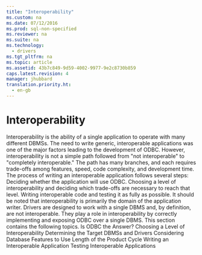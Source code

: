 ```yaml
---
title: "Interoperability"
ms.custom: na
ms.date: 07/12/2016
ms.prod: sql-non-specified
ms.reviewer: na
ms.suite: na
ms.technology: 
  - drivers
ms.tgt_pltfrm: na
ms.topic: article
ms.assetid: 43b7c849-9d59-4002-9977-9e2c8730b859
caps.latest.revision: 4
manager: jhubbard
translation.priority.ht: 
  - en-gb
---
```

# Interoperability
<?xml version="1.0" encoding="utf-8"?>
<developerConceptualDocument xmlns="http://ddue.schemas.microsoft.com/authoring/2003/5" xmlns:xlink="http://www.w3.org/1999/xlink" xmlns:xsi="http://www.w3.org/2001/XMLSchema-instance" xsi:schemaLocation="http://ddue.schemas.microsoft.com/authoring/2003/5 http://dduestorage.blob.core.windows.net/ddueschema/developer.xsd">
  <introduction>
    <para>       <legacyItalic>Interoperability</legacyItalic> is the ability of a single application to operate with many different DBMSs. The need to write generic, interoperable applications was one of the major factors leading to the development of ODBC. However, interoperability is not a simple path followed from "not interoperable" to "completely interoperable." The path has many branches, and each requires trade-offs among features, speed, code complexity, and development time.</para>
    <para>The process of writing an interoperable application follows several steps:  </para>
    <list class="ordered">
      <listItem>
        <para>Deciding whether the application will use ODBC.</para>
      </listItem>
      <listItem>
        <para>Choosing a level of interoperability and deciding which trade-offs are necessary to reach that level.</para>
      </listItem>
      <listItem>
        <para>Writing interoperable code and testing it as fully as possible.</para>
      </listItem>
    </list>
    <para>It should be noted that interoperability is primarily the domain of the application writer. Drivers are designed to work with a single DBMS and, by definition, are not interoperable. They play a role in interoperability by correctly implementing and exposing ODBC over a single DBMS.</para>
    <para>This section contains the following topics.  </para>
    <list class="bullet">
      <listItem>
        <para>             <legacyLink xlink:href="bfa5e6ee-5979-42a9-be6f-a84d1ee7a54c">Is ODBC the Answer?</legacyLink>           </para>
      </listItem>
      <listItem>
        <para>             <legacyLink xlink:href="1f915832-a7c1-41cd-8c4f-bf6d976951b0">Choosing a Level of Interoperability</legacyLink>           </para>
      </listItem>
      <listItem>
        <para>             <legacyLink xlink:href="23bee0f6-e12a-4598-b34e-df11a8086829">Determining the Target DBMSs and Drivers</legacyLink>           </para>
      </listItem>
      <listItem>
        <para>             <legacyLink xlink:href="59760114-508e-46c5-81d2-8f2498c0d778">Considering Database Features to Use</legacyLink>           </para>
      </listItem>
      <listItem>
        <para>             <legacyLink xlink:href="4d08d886-6d8b-40fd-8544-13032f4bf6c7">Length of the Product Cycle</legacyLink>           </para>
      </listItem>
      <listItem>
        <para>             <legacyLink xlink:href="8b42b8ae-7862-4b63-a0b3-2a204e0c43a5">Writing an Interoperable Application</legacyLink>           </para>
      </listItem>
      <listItem>
        <para>             <legacyLink xlink:href="489083cb-8430-40be-9ef2-d75b9a2eea88">Testing Interoperable Applications</legacyLink>           </para>
      </listItem>
    </list>
  </introduction>
  <relatedTopics />
</developerConceptualDocument>
